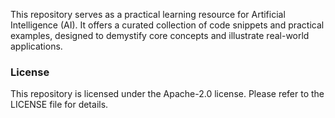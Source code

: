 This repository serves as a practical learning resource for Artificial Intelligence (AI). It offers a curated collection of code snippets and practical examples, designed to demystify core concepts and illustrate real-world applications.

### License

This repository is licensed under the Apache-2.0 license. Please refer to the LICENSE file for details.
